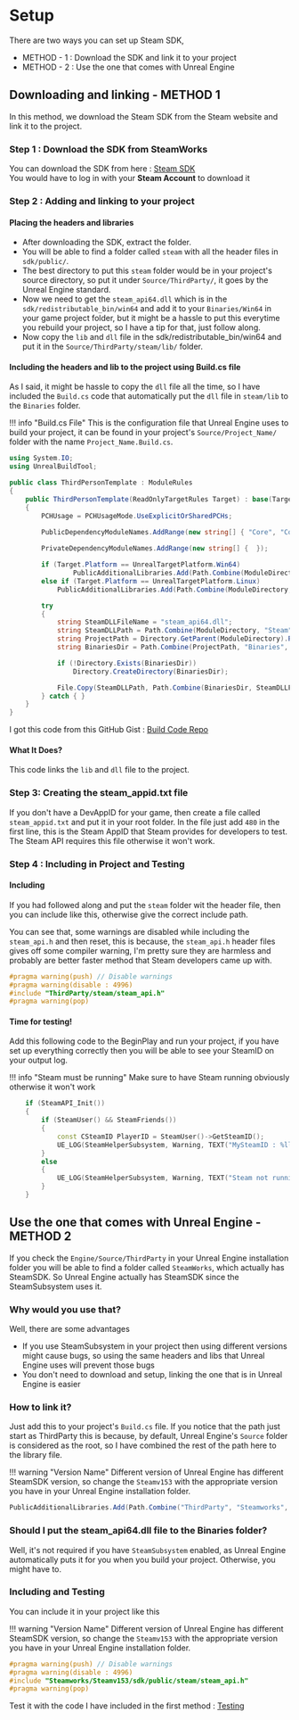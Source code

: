 # Setup

There are two ways you can set up Steam SDK, 

- METHOD - 1 : Download the SDK and link it to your project 
- METHOD - 2 :  Use the one that comes with Unreal Engine 

## Downloading and linking - METHOD 1

In this method, we download the Steam SDK from the Steam website and link it to the project. 

### Step 1 : Download the SDK from SteamWorks

You can download the SDK from here : [Steam SDK](https://partner.steamgames.com/doc/sdk)  
You would have to log in with your **Steam Account** to download it

### Step 2 : Adding and linking to your project

#### Placing the headers and libraries 

- After downloading the SDK, extract the folder.
- You will be able to find a folder called `steam` with all the header files in 
`sdk/public/`.
- The best directory to put this `steam` folder would be in your project's source directory,
so put it under `Source/ThirdParty/`, it goes by the Unreal Engine standard.
- Now we need to get the `steam_api64.dll` which is in the `sdk/redistributable_bin/win64`
and add it to your `Binaries/Win64` in your game project folder, but it might be a hassle 
to put this everytime you rebuild your project, so I have a tip for that, just follow along.
- Now copy the `lib` and `dll` file in the sdk/redistributable_bin/win64 and put it in the
`Source/ThirdParty/steam/lib/` folder.

#### Including the headers and lib to the project using Build.cs file

As I said, it might be hassle to copy the `dll` file all the time, so I have included the
`Build.cs` code that automatically put the `dll` file in `steam/lib` to the `Binaries` folder. 

!!! info "Build.cs File"
    This is the configuration file that Unreal Engine uses to build your project, it can be found
    in your project's `Source/Project_Name/` folder with the name `Project_Name.Build.cs`.

```C#
using System.IO;
using UnrealBuildTool;

public class ThirdPersonTemplate : ModuleRules
{
	public ThirdPersonTemplate(ReadOnlyTargetRules Target) : base(Target)
	{
		PCHUsage = PCHUsageMode.UseExplicitOrSharedPCHs;
	
		PublicDependencyModuleNames.AddRange(new string[] { "Core", "CoreUObject", "Engine", "InputCore", "Sockets", "Networking", "Http", "Json", "JsonUtilities", "MoviePlayer", "UMG", "Slate", "SlateCore" });

		PrivateDependencyModuleNames.AddRange(new string[] {  });

		if (Target.Platform == UnrealTargetPlatform.Win64)
      			PublicAdditionalLibraries.Add(Path.Combine(ModuleDirectory, "Steam", "lib", "steam_api64.lib"));
		else if (Target.Platform == UnrealTargetPlatform.Linux)
			PublicAdditionalLibraries.Add(Path.Combine(ModuleDirectory, "Steam", "lib", "libsteam_api.so"));

		try
		{
			string SteamDLLFileName = "steam_api64.dll";
			string SteamDLLPath = Path.Combine(ModuleDirectory, "Steam", "lib", SteamDLLFileName);
			string ProjectPath = Directory.GetParent(ModuleDirectory).Parent.ToString();
			string BinariesDir = Path.Combine(ProjectPath, "Binaries", Target.Platform.ToString());

			if (!Directory.Exists(BinariesDir))
				Directory.CreateDirectory(BinariesDir);

			File.Copy(SteamDLLPath, Path.Combine(BinariesDir, SteamDLLFileName), true);
		} catch { }
	}
}
```

I got this code from this GitHub Gist : [Build Code Repo](https://gist.github.com/astutejoe/b3502dfe2bd594424657b86f69cc7d53)  

#### What It Does?
This code links the `lib` and `dll` file to the project. 

### Step 3: Creating the steam_appid.txt file

If you don't have a DevAppID for your game, then create a file called `steam_appid.txt` and put
it in your root folder. In the file just add `480` in the first line, this is the Steam AppID
that Steam provides for developers to test. The Steam API requires this file otherwise it won't
work.

### Step 4 : Including in Project and Testing

#### Including

If you had followed along and put the `steam` folder wit the header file, then you can include like
this, otherwise give the correct include path.

You can see that, some warnings are disabled while including the `steam_api.h` and then reset, this
is because, the `steam_api.h` header files gives off some compiler warning, I'm pretty sure they
are harmless and probably are better faster method that Steam developers came up with.

```C++
#pragma warning(push) // Disable warnings
#pragma warning(disable : 4996)
#include "ThirdParty/steam/steam_api.h"
#pragma warning(pop)
```

#### Time for testing!

Add this following code to the BeginPlay and run your project, if you have set up everything correctly
then you will be able to see your SteamID on your output log.

!!! info "Steam must be running"
    Make sure to have Steam running obviously otherwise it won't work

```C++
	if (SteamAPI_Init())
	{
		if (SteamUser() && SteamFriends())
		{
			const CSteamID PlayerID = SteamUser()->GetSteamID();
			UE_LOG(SteamHelperSubsystem, Warning, TEXT("MySteamID : %llu"), PlayerID.ConvertToUint64());
		}
		else
		{
			UE_LOG(SteamHelperSubsystem, Warning, TEXT("Steam not running"));
		}
	}
```

## Use the one that comes with Unreal Engine - METHOD 2

If you check the `Engine/Source/ThirdParty` in your Unreal Engine installation folder
you will be able to find a folder called `SteamWorks`, which actually has SteamSDK. So
Unreal Engine actually has SteamSDK since the SteamSubsystem uses it.

### Why would you use that?
Well, there are some advantages

- If you use SteamSubsystem in your project then using different versions might cause
bugs, so using the same headers and libs that Unreal Engine uses will prevent those bugs
- You don't need to download and setup, linking the one that is in Unreal Engine is easier

### How to link it?

Just add this to your project's `Build.cs` file. If you notice that the path just start as ThirdParty
this is because, by default, Unreal Engine's `Source` folder is considered as the root, so I have
combined the rest of the path here to the library file.

!!! warning "Version Name"
    Different version of Unreal Engine has different SteamSDK version, so change the `Steamv153`
    with the appropriate version you have in your Unreal Engine installation folder.

```C#
PublicAdditionalLibraries.Add(Path.Combine("ThirdParty", "Steamworks", "Steamv153", "sdk", "redistributable_bin", "win64", "steam_api64.lib"));
```

### Should I put the steam_api64.dll file to the Binaries folder?

Well, it's not required if you have `SteamSubsystem` enabled, as Unreal Engine automatically
puts it for you when you build your project. Otherwise, you might have to.

### Including and Testing

You can include it in your project like this

!!! warning "Version Name"
    Different version of Unreal Engine has different SteamSDK version, so change the `Steamv153`
    with the appropriate version you have in your Unreal Engine installation folder.

```C++
#pragma warning(push) // Disable warnings
#pragma warning(disable : 4996)
#include "Steamworks/Steamv153/sdk/public/steam/steam_api.h"
#pragma warning(pop)
```

Test it with the code I have included in the first method : [Testing](Setup.md#time-for-testing)







